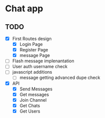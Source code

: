 # Chat app

## TODO

- [x] First Routes design
    - [x] Login Page
    - [x] Register Page
    - [x] message Page
- [ ] Flash message implenantation
- [ ] User auth username check
- [ ] javascript additions
    - [ ] message getting advanced dupe check
- [x] API
    - [x] Send Messages
    - [x] Get messages
    - [x] Join Channel
    - [x] Get Chats
    - [x] Get Users